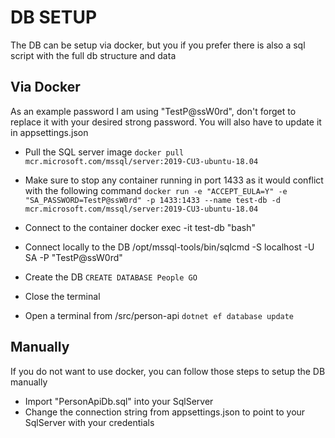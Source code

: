 # DB SETUP

The DB can be setup via docker, but you if you prefer there is also a sql script with the full db structure and data

## Via Docker

As an example password I am using "TestP@ssW0rd", don't forget to replace it with your desired strong password. You will also have to update it in appsettings.json

- Pull the SQL server image
  `docker pull mcr.microsoft.com/mssql/server:2019-CU3-ubuntu-18.04`

- Make sure to stop any container running in port 1433 as it would conflict with the following command
  `docker run -e "ACCEPT_EULA=Y" -e "SA_PASSWORD=TestP@ssW0rd" -p 1433:1433 --name test-db -d mcr.microsoft.com/mssql/server:2019-CU3-ubuntu-18.04`

- Connect to the container
  docker exec -it test-db "bash"

- Connect locally to the DB
  /opt/mssql-tools/bin/sqlcmd -S localhost -U SA -P "TestP@ssW0rd"
- Create the DB
  `CREATE DATABASE People GO`

- Close the terminal

- Open a terminal from <path to repository>/src/person-api
  `dotnet ef database update`

## Manually

If you do not want to use docker, you can follow those steps to setup the DB manually

- Import "PersonApiDb.sql" into your SqlServer
- Change the connection string from appsettings.json to point to your SqlServer with your credentials
